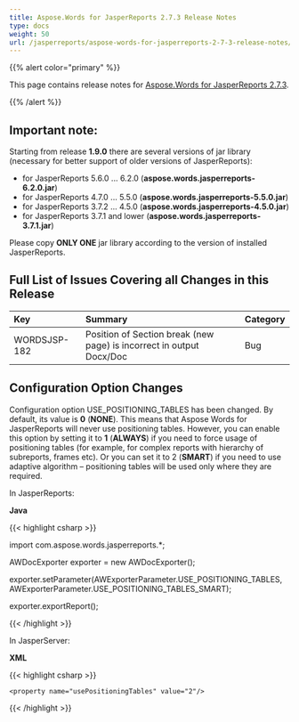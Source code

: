 ```yaml
---
title: Aspose.Words for JasperReports 2.7.3 Release Notes
type: docs
weight: 50
url: /jasperreports/aspose-words-for-jasperreports-2-7-3-release-notes/
---
```


{{% alert color="primary" %}} 

This page contains release notes for [Aspose.Words for JasperReports 2.7.3](http://www.aspose.com/downloads/words/jasperreports/new-releases/aspose.words-for-jasperreports-2.7.3/).

{{% /alert %}} 
## **Important note:**
Starting from release **1.9.0** there are several versions of jar library (necessary for better support of older versions of JasperReports):

- for JasperReports 5.6.0 ... 6.2.0 (**aspose.words.jasperreports-6.2.0.jar**)
- for JasperReports 4.7.0 ... 5.5.0 (**aspose.words.jasperreports-5.5.0.jar**)
- for JasperReports 3.7.2 ... 4.5.0 (**aspose.words.jasperreports-4.5.0.jar**)
- for JasperReports 3.7.1 and lower (**aspose.words.jasperreports-3.7.1.jar**)

Please copy **ONLY ONE** jar library according to the version of installed JasperReports.
## **Full List of Issues Covering all Changes in this Release**

|**Key** |**Summary** |**Category** |
| :- | :- | :- |
|WORDSJSP-182 |Position of Section break (new page) is incorrect in output Docx/Doc |Bug|
## **Configuration Option Changes**
Configuration option USE_POSITIONING_TABLES has been changed. By default, its value is **0** (**NONE**). This means that Aspose Words for JasperReports will never use positioning tables. However, you can enable this option by setting it to **1** (**ALWAYS**) if you need to force usage of positioning tables (for example, for complex reports with hierarchy of subreports, frames etc). Or you can set it to 2 (**SMART**) if you need to use adaptive algorithm – positioning tables will be used only where they are required.

In JasperReports:

**Java**

{{< highlight csharp >}}

 import com.aspose.words.jasperreports.*;

AWDocExporter exporter = new AWDocExporter();

exporter.setParameter(AWExporterParameter.USE_POSITIONING_TABLES, AWExporterParameter.USE_POSITIONING_TABLES_SMART);

exporter.exportReport();

{{< /highlight >}}

In JasperServer:

**XML**

{{< highlight csharp >}}

 <bean id="aw_exportParameters" class="com.aspose.words.jasperreports.AWExportParametersBean">

    <property name="usePositioningTables" value="2"/>

</bean>

{{< /highlight >}}
